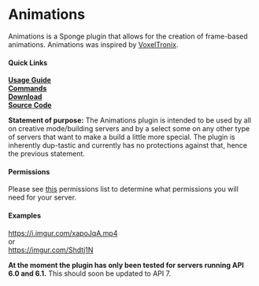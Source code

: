 # Animations
Animations is a Sponge plugin that allows for the creation of frame-based animations. Animations was inspired by [VoxelTronix](https://www.youtube.com/watch?annotation_id=annotation_683155&feature=iv&src_vid=UW54ks4ttIo&v=Y06Xgk2YI0I).
#### Quick Links
[**Usage Guide**](https://github.com/TheCahyag/MinecraftAnimation/wiki/Basic-Usage)  
[**Commands**](https://github.com/TheCahyag/MinecraftAnimation/wiki/Command-Descriptions)  
[**Download**](https://github.com/TheCahyag/MinecraftAnimation/releases)  
[**Source Code**](https://github.com/TheCahyag/MinecraftAnimation)

**Statement of purpose:** The Animations plugin is intended to be used by all on creative mode/building servers and by a select some on any other type of servers that want to make a build a little more special. The plugin is inherently dup-tastic and currently has no protections against that, hence the previous statement.
#### Permissions
Please see [this](https://github.com/TheCahyag/MinecraftAnimation/wiki/Permissions) permissions list to determine what permissions you will need for your server.
#### Examples
https://i.imgur.com/xapoJqA.mp4  
or  
https://imgur.com/Shdtj1N  
  
**At the moment the plugin has only been tested for servers running API 6.0 and 6.1.** This should soon be updated to API 7.